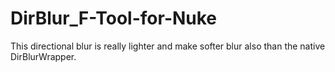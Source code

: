 # DirBlur_F-Tool-for-Nuke
This directional blur is really lighter and make softer blur also than the native DirBlurWrapper.

